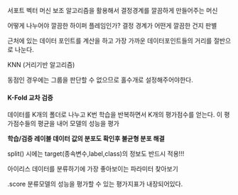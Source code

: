 서포트 벡터 머신
보조 알고리즘을 활용해서 결정경계를 깔끔하게 만들어주는 머신

어떻게 나누어야 깔끔한 하이퍼 플레임인가?
결정 경계가 어떤게 깔끔한 건지 판별

근처에 있는 데이터 포인트를 계산을 하고 가장 가까운 데이터포인트들의 거리를 절반으로 나눈다.

KNN (거리기반 알고리즘)

동점인 경우에는 그룹을 판단할 수 없으므로 홀수개로 설정해주어야한다.

#### K-Fold 교차 검증

데이터를 K개의 폴더로 나누고 K번 학습을 반복하면서 K개의 평가점수를 얻는다. 이 평가점수들의 평균을 내어 모델의 성능을 평가

**학습/검증 레이블 데이터 값의 분포도 확인후 불균형 분포 해결**

split() 시에는 target(종속변수,label,class)의 정보도 반드시 적용!!!

아이리스 데이터를 분류하기에 가장 좋아보이는 파라미터 찾아보기


.score 분류모델의 성능을 평가할 수 있는 평가지표가 내장되어있다.